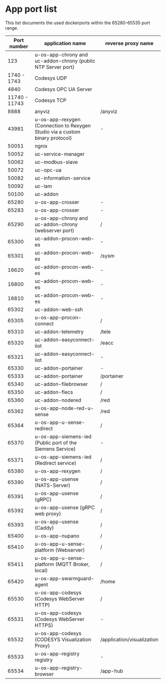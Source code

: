 # App port list

This list documents the used dockerports within the 65280-65535 port range.

| Port number   | application name                                                             | reverse proxy name         |
| ------------- | ---------------------------------------------------------------------------- | -------------------------- |
| 123           | u-os-app-chrony and uc-addon-chrony (public NTP Server port)                 |                            |
| 1740 - 1743   | Codesys UDP                                                                  |                            |
| 4840          | Codesys OPC UA Server                                                        |                            |
| 11740 - 11743 | Codesys TCP                                                                  |                            |
| 8888          | anyviz                                                                       | /anyviz                    |
| 43981         | u-os-app-rexygen (Connection to Rexygen Studio via a custom binary protocol) | -                          |
| 50051         | ngnix                                                                        |                            |
| 50052         | uc-service-manager                                                           |                            |
| 50062         | uc-modbus-slave                                                              |                            |
| 50072         | uc-opc-ua                                                                    |                            |
| 50082         | uc-information-service                                                       |                            |
| 50092         | uc-iam                                                                       |                            |
| 50100         | uc-addon                                                                     |                            |
| 65280         | u-os-app-crosser                                                             | -                          |
| 65283         | u-os-app-crosser                                                             | -                          |
| 65290         | u-os-app-chrony and uc-addon-chrony (webserver port)                         | /                          |
| 65300         | uc-addon-procon-web-es                                                       | -                          |
| 65301         | uc-addon-procon-web-es                                                       | /sysm                      |
| 16620         | uc-addon-procon-web-es                                                       | -                          |
| 16800         | uc-addon-procon-web-es                                                       | -                          |
| 16810         | uc-addon-procon-web-es                                                       | -                          |
| 65302         | uc-addon-web-ssh                                                             |                            |
| 65305         | u-os-app-procon-connect                                                      | /                          |
| 65310         | uc-addon-telemetry                                                           | /tele                      |
| 65320         | uc-addon-easyconnect-iiot                                                    | /eacc                      |
| 65321         | uc-addon-easyconnect-iiot                                                    | -                          |
| 65330         | uc-addon-portainer                                                           | -                          |
| 65333         | uc-addon-portainer                                                           | /portainer                 |
| 65340         | uc-addon-filebrowser                                                         | /                          |
| 65350         | uc-addon-flecs                                                               | /                          |
| 65360         | uc-addon-nodered                                                             | /red                       |
| 65362         | u-os-app-node-red-u-sense                                                    | /red                       |
| 65364         | u-os-app-u-sense-redirect                                                    | /                          |
| 65370         | u-os-app-siemens-ied (Public port of the Siemens Service)                    | -                          |
| 65371         | u-os-app-siemens-ied (Redirect service)                                      | /                          |
| 65380         | u-os-app-rexygen                                                             | /                          |
| 65390         | u-os-app-usense (NATS-Server)                                                | /                          |
| 65391         | u-os-app-usense (gRPC)                                                       | /                          |
| 65392         | u-os-app-usense (gRPC web proxy)                                             | /                          |
| 65393         | u-os-app-usense (Caddy)                                                      | /                          |
| 65400         | u-os-app-nupano                                                              | /                          |
| 65410         | u-os-app-u-sense-platform (Webserver)                                        | /                          |
| 65411         | u-os-app-u-sense-platform (MQTT Broker, local)                               | /                          |
| 65420         | u-os-app-swarmguard-agent                                                    | /home                      |
| 65530         | u-os-app-codesys (Codesys WebServer HTTP)                                    | /                          |
| 65531         | u-os-app-codesys (Codesys WebServer HTTPS)                                   | -                          |
| 65532         | u-os-app-codesys (CODESYS Visualization Proxy)                               | /application/visualization |
| 65533         | u-os-app-registry registry                                                   | -                          |
| 65534         | u-os-app-registry-browser                                                    | /app-hub                   |
